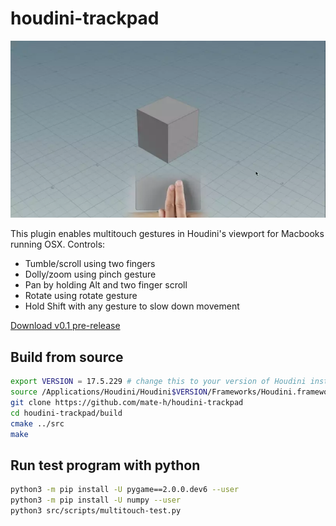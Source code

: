 # houdini-trackpad

![preview](https://raw.githubusercontent.com/mate-h/houdini-trackpad/master/static/houdini-trackpad.webp)

This plugin enables multitouch gestures in Houdini's viewport for Macbooks running OSX.
Controls:

- Tumble/scroll using two fingers
- Dolly/zoom using pinch gesture
- Pan by holding Alt and two finger scroll
- Rotate using rotate gesture
- Hold Shift with any gesture to slow down movement

[Download v0.1 pre-release](https://github.com/mate-h/houdini-trackpad/releases/download/0.1/TrackpadHook.dylib)

## Build from source

```bash
export VERSION = 17.5.229 # change this to your version of Houdini installation
source /Applications/Houdini/Houdini$VERSION/Frameworks/Houdini.framework/Versions/Current/Resources/houdini_setup
git clone https://github.com/mate-h/houdini-trackpad
cd houdini-trackpad/build
cmake ../src
make
```

## Run test program with python

```bash
python3 -m pip install -U pygame==2.0.0.dev6 --user
python3 -m pip install -U numpy --user
python3 src/scripts/multitouch-test.py
```
